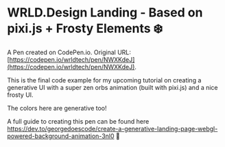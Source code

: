 # WRLD.Design Landing - Based on pixi.js + Frosty Elements ❄️

A Pen created on CodePen.io. Original URL: [https://codepen.io/wrldtech/pen/NWXKdeJ](https://codepen.io/wrldtech/pen/NWXKdeJ).

This is the final code example for my upcoming tutorial on creating a generative UI with a super zen orbs animation (built with pixi.js) and a nice frosty UI. 

The colors here are generative too! 

A full guide to creating this pen can be found here https://dev.to/georgedoescode/create-a-generative-landing-page-webgl-powered-background-animation-3nl0 🚀
